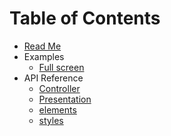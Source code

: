 # Table of Contents

* [Read Me](/README.md)
* Examples
  * [Full screen](/docs/examples/full-screen.md)
* API Reference
  * [Controller](/docs/api/Controller.md)
  * [Presentation](/docs/api/Presentation.md)
  * [elements](/docs/api/elements.md)
  * [styles](/docs/api/styles.md)
